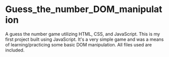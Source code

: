 # Guess_the_number_DOM_manipulation
A guess the number game utilizing HTML, CSS, and JavaScript. 
This is my first project built using JavaScript. It's a very simple game and was a means of learning/practicing some basic DOM manipulation.
All files used are included.
